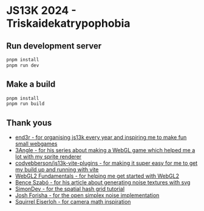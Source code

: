 # JS13K 2024 - Triskaidekatrypophobia

## Run development server

```sh
pnpm install
pnpm run dev
```

## Make a build

```sh
pnpm install
pnpm run build
```

## Thank yous

* [end3r - for organising js13k every year and inspiring me to make fun small webgames](https://js13kgames.com/)
* [3Angle - for his series about making a WebGL game which helped me a lot with my sprite renderer](https://www.youtube.com/@3Angle_)
* [codyebberson/js13k-vite-plugins - for making it super easy for me to get my build up and running with vite](https://github.com/codyebberson/js13k-vite-plugins)
* [WebGL2 Fundamentals - for helping me get started with WebGL2](https://webgl2fundamentals.org/)
* [Bence Szabó - for his article about generating noise textures with svg](https://css-tricks.com/creating-patterns-with-svg-filters/)
* [SimonDev - for the spatial hash grid tutorial](https://www.youtube.com/watch?v=oewDaISQpw0&pp=ygURc3BhdGlhbCBoYXNoIGdyaWQ%3D)
* [Josh Forisha - for the open simplex noise implementation](https://github.com/joshforisha/open-simplex-noise-js)
* [Squirrel Eiserloh - for camera math inspiration](http://www.mathforgameprogrammers.com/gdc2016/GDC2016_Eiserloh_Squirrel_JuicingYourCameras.pdf)